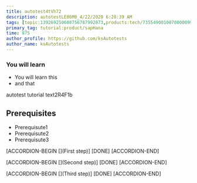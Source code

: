 ```yaml
---
title: autotest4tVh72
description: autotestLE86M0_4/22/2020 6:28:39 AM
tags: [topic:139269250608756787992873,products:tech/73554900100700000996,tutorial:experience/advanced]
primary_tag: tutorial:product/sapHana
time: 875
author_profile: https://github.com/ksAutotests
author_name: ksAutotests
---
```

### You will learn
- You will learn this
- and that

autotest tutorial text2R4F1b

## Prerequisites
- Prerequisute1
- Prerequisute2
- Prerequisute3

[ACCORDION-BEGIN [](First step)]
[DONE]
[ACCORDION-END]

[ACCORDION-BEGIN [](Second step)]
[DONE]
[ACCORDION-END]

[ACCORDION-BEGIN [](Third step)]
[DONE]
[ACCORDION-END]

